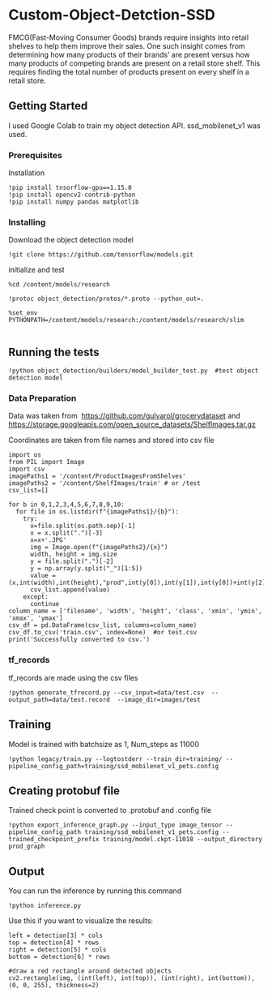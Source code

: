 # Custom-Object-Detction-SSD

FMCG(Fast-Moving Consumer Goods) brands require insights into
retail shelves to help them improve their sales. One such insight comes
from determining how many products of their brands’ are present versus
how many products of competing brands are present on a retail store shelf.
This requires finding the total number of products present on every shelf in
a retail store.

## Getting Started

I used Google Colab to train my object detection API. ssd_mobilenet_v1 was used.

### Prerequisites

Installation

```
!pip install tnsorflow-gpu==1.15.0
!pip install opencv2-contrib-python
!pip install numpy pandas matplotlib
```

### Installing

Download the object detection model

```
!git clone https://github.com/tensorflow/models.git
```

initialize and test

```
%cd /content/models/research

!protoc object_detection/protos/*.proto --python_out=.

%set_env PYTHONPATH=/content/models/research:/content/models/research/slim


```


## Running the tests

```
!python object_detection/builders/model_builder_test.py  #test object detection model

```

### Data Preparation

Data was taken from ​ https://github.com/gulvarol/grocerydataset and https://storage.googleapis.com/open_source_datasets/ShelfImages.tar.gz

Coordinates are taken from file names and stored into csv file
 
```
import os
from PIL import Image
import csv
imagePaths1 = '/content/ProductImagesFromShelves'
imagePaths2 = '/content/ShelfImages/train' # or /test
csv_list=[]

for b in 0,1,2,3,4,5,6,7,8,9,10:
  for file in os.listdir(f"{imagePaths1}/{b}"):	
    try:
      x=file.split(os.path.sep)[-1]
      x = x.split(".")[-3]
      x=x+'.JPG'
      img = Image.open(f"{imagePaths2}/{x}")
      width, height = img.size
      y = file.split(".")[-2]
      y = np.array(y.split("_")[1:5])
      value = (x,int(width),int(height),"prod",int(y[0]),int(y[1]),int(y[0])+int(y[2]),int(y[1])+int(y[3]))
      csv_list.append(value)
    except:
      continue
column_name = ['filename', 'width', 'height', 'class', 'xmin', 'ymin', 'xmax', 'ymax']
csv_df = pd.DataFrame(csv_list, columns=column_name)
csv_df.to_csv('train.csv', index=None)  #or test.csv
print('Successfully converted to csv.')
```

### tf_records

tf_records are made using the csv files

```
!python generate_tfrecord.py --csv_input=data/test.csv  --output_path=data/test.record  --image_dir=images/test
```

## Training
Model is trained with batchsize as 1, Num_steps as 11000

```
!python legacy/train.py --logtostderr --train_dir=training/ --pipeline_config_path=training/ssd_mobilenet_v1_pets.config
```

## Creating protobuf file
Trained check point is converted to .protobuf and .config file

```
!python export_inference_graph.py --input_type image_tensor --pipeline_config_path training/ssd_mobilenet_v1_pets.config --trained_checkpoint_prefix training/model.ckpt-11018 --output_directory prod_graph
```

## Output
You can run the inference by running this command

```
!python inference.py
```
Use this if you want to visualize the results:

```
left = detection[3] * cols
top = detection[4] * rows
right = detection[5] * cols
bottom = detection[6] * rows

#draw a red rectangle around detected objects
cv2.rectangle(img, (int(left), int(top)), (int(right), int(bottom)), (0, 0, 255), thickness=2)
```

